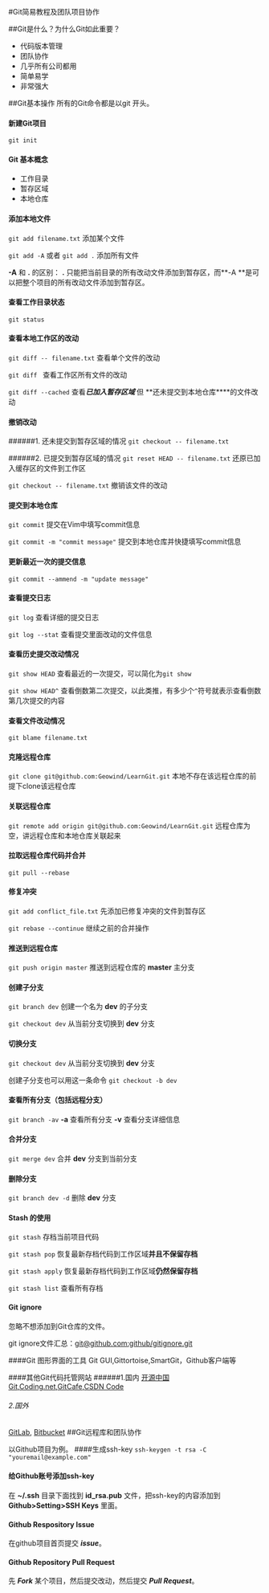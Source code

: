 #Git简易教程及团队项目协作


##Git是什么？为什么Git如此重要？
  - 代码版本管理
  - 团队协作
  - 几乎所有公司都用
  - 简单易学
  - 非常强大
  

##Git基本操作
所有的Git命令都是以git 开头。
#### 新建Git项目
`git init`

#### Git 基本概念
- 工作目录
- 暂存区域
- 本地仓库

#### 添加本地文件
`git add filename.txt` 添加某个文件

`git add -A` 或者 `git add .` 添加所有文件

**-A** 和 **.** 的区别： **.** 只能把当前目录的所有改动文件添加到暂存区，而**-A **是可以把整个项目的所有改动文件添加到暂存区。


#### 查看工作目录状态
`git status` 

#### 查看本地工作区的改动
`git diff -- filename.txt` 查看单个文件的改动

`git diff ` 查看工作区所有文件的改动

`git diff --cached` 查看***已加入暂存区域*** 但 **还未提交到本地仓库****的文件改动

#### 撤销改动
######1. 还未提交到暂存区域的情况
`git checkout -- filename.txt`

######2. 已提交到暂存区域的情况
`git reset HEAD -- filename.txt` 还原已加入缓存区的文件到工作区

`git checkout -- filename.txt` 撤销该文件的改动

#### 提交到本地仓库
`git commit` 提交在Vim中填写commit信息

`git commit -m "commit message"` 提交到本地仓库并快捷填写commit信息

#### 更新最近一次的提交信息
`git commit --ammend -m "update message"`

#### 查看提交日志
`git log` 查看详细的提交日志

`git log --stat` 查看提交里面改动的文件信息

#### 查看历史提交改动情况
`git show HEAD` 查看最近的一次提交，可以简化为`git show`

`git show HEAD^` 查看倒数第二次提交，以此类推，有多少个`^`符号就表示查看倒数第几次提交的内容
 

#### 查看文件改动情况
`git blame filename.txt`

#### 克隆远程仓库
`git clone git@github.com:Geowind/LearnGit.git` 本地不存在该远程仓库的前提下clone该远程仓库

#### 关联远程仓库
`git remote add origin git@github.com:Geowind/LearnGit.git` 远程仓库为空，讲远程仓库和本地仓库关联起来


#### 拉取远程仓库代码并合并
`git pull --rebase`

#### 修复冲突
`git add conflict_file.txt` 先添加已修复冲突的文件到暂存区

`git rebase --continue` 继续之前的合并操作

#### 推送到远程仓库
`git push origin master` 推送到远程仓库的 **master** 主分支

#### 创建子分支
`git branch dev` 创建一个名为 **dev** 的子分支

`git checkout dev` 从当前分支切换到 **dev** 分支

#### 切换分支
`git checkout dev` 从当前分支切换到 **dev** 分支

创建子分支也可以用这一条命令 `git checkout -b dev`

#### 查看所有分支（包括远程分支）
`git branch -av` **-a** 查看所有分支 **-v** 查看分支详细信息

#### 合并分支
`git merge dev` 合并 **dev** 分支到当前分支

#### 删除分支
`git branch dev -d` 删除 **dev** 分支

#### Stash 的使用
`git stash` 存档当前项目代码

`git stash pop` 恢复最新存档代码到工作区域**并且不保留存档**

`git stash apply`  恢复最新存档代码到工作区域**仍然保留存档**

`git stash list` 查看所有存档

#### Git ignore
忽略不想添加到Git仓库的文件。

git ignore文件汇总：[git@github.com:github/gitignore.git](https://github.com/github/gitignore)

####Git 图形界面的工具
Git GUI,Gittortoise,SmartGit，Github客户端等

####其他Git代码托管网站
######1.国内
[开源中国Git](https://git.oschina.net/),[Coding.net](http://coding.net),[GitCafe](http://gitcafe.com),[CSDN Code](http://code.csdn.net/)

###### 2.国外
[GitLab](http://gitlab.com), [Bitbucket](www.bitbucket.org/)
##Git远程库和团队协作

以Github项目为例。
####生成ssh-key
`ssh-keygen -t rsa -C "youremail@example.com"`

#### 给Github账号添加ssh-key
在 **~/.ssh** 目录下面找到 **id_rsa.pub** 文件，把ssh-key的内容添加到 **Github>Setting>SSH Keys** 里面。

#### Github Respository Issue
在github项目首页提交 ***issue***。

#### Github Repository Pull Request
先 ***Fork*** 某个项目，然后提交改动，然后提交 ***Pull Request***。
